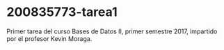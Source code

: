 # 200835773-tarea1

Primer tarea del curso Bases de Datos II, primer semestre 2017, impartido por el profesor Kevin Moraga.
